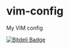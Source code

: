 vim-config
==========

My VIM config

[![Bitdeli Badge](https://d2weczhvl823v0.cloudfront.net/iurimatias/vim-config/trend.png)](https://bitdeli.com/free "Bitdeli Badge")

